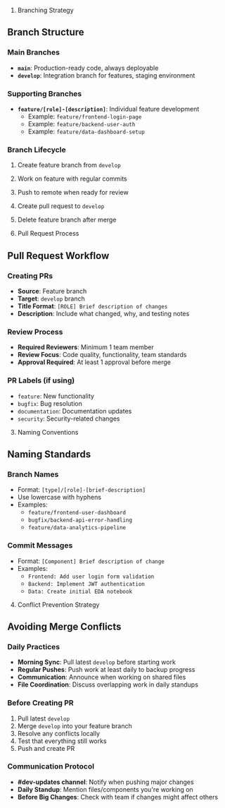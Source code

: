 

1. Branching Strategy


## Branch Structure

### Main Branches
- **`main`**: Production-ready code, always deployable
- **`develop`**: Integration branch for features, staging environment

### Supporting Branches
- **`feature/[role]-[description]`**: Individual feature development
  - Example: `feature/frontend-login-page`
  - Example: `feature/backend-user-auth`
  - Example: `feature/data-dashboard-setup`

### Branch Lifecycle
1. Create feature branch from `develop`
2. Work on feature with regular commits
3. Push to remote when ready for review
4. Create pull request to `develop`
5. Delete feature branch after merge


2. Pull Request Process


## Pull Request Workflow

### Creating PRs
- **Source**: Feature branch
- **Target**: `develop` branch
- **Title Format**: `[ROLE] Brief description of changes`
- **Description**: Include what changed, why, and testing notes

### Review Process
- **Required Reviewers**: Minimum 1 team member
- **Review Focus**: Code quality, functionality, team standards
- **Approval Required**: At least 1 approval before merge

### PR Labels (if using)
- `feature`: New functionality
- `bugfix`: Bug resolution
- `documentation`: Documentation updates
- `security`: Security-related changes


3. Naming Conventions


## Naming Standards

### Branch Names
- Format: `[type]/[role]-[brief-description]`
- Use lowercase with hyphens
- Examples:
  - `feature/frontend-user-dashboard`
  - `bugfix/backend-api-error-handling`
  - `feature/data-analytics-pipeline`

### Commit Messages
- Format: `[Component] Brief description of change`
- Examples:
  - `Frontend: Add user login form validation`
  - `Backend: Implement JWT authentication`
  - `Data: Create initial EDA notebook`


4. Conflict Prevention Strategy


## Avoiding Merge Conflicts

### Daily Practices
- **Morning Sync**: Pull latest `develop` before starting work
- **Regular Pushes**: Push work at least daily to backup progress
- **Communication**: Announce when working on shared files
- **File Coordination**: Discuss overlapping work in daily standups

### Before Creating PR
1. Pull latest `develop`
2. Merge `develop` into your feature branch
3. Resolve any conflicts locally
4. Test that everything still works
5. Push and create PR

### Communication Protocol
- **#dev-updates channel**: Notify when pushing major changes
- **Daily Standup**: Mention files/components you're working on
- **Before Big Changes**: Check with team if changes might affect others
